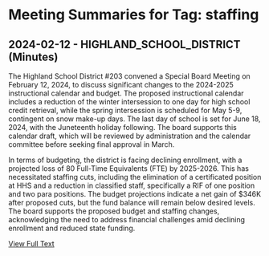 # Meeting Summaries for Tag: staffing

## 2024-02-12 - HIGHLAND_SCHOOL_DISTRICT (Minutes)

The Highland School District #203 convened a Special Board Meeting on February 12, 2024, to discuss significant changes to the 2024-2025 instructional calendar and budget. The proposed instructional calendar includes a reduction of the winter intersession to one day for high school credit retrieval, while the spring intersession is scheduled for May 5-9, contingent on snow make-up days. The last day of school is set for June 18, 2024, with the Juneteenth holiday following. The board supports this calendar draft, which will be reviewed by administration and the calendar committee before seeking final approval in March.

In terms of budgeting, the district is facing declining enrollment, with a projected loss of 80 Full-Time Equivalents (FTE) by 2025-2026. This has necessitated staffing cuts, including the elimination of a certificated position at HHS and a reduction in classified staff, specifically a RIF of one position and two para positions. The budget projections indicate a net gain of $346K after proposed cuts, but the fund balance will remain below desired levels. The board supports the proposed budget and staffing changes, acknowledging the need to address financial challenges amid declining enrollment and reduced state funding.

[View Full Text](https://raw.githubusercontent.com/VoronoiPerspectives/WashingtonStateSchoolBoardExplorer/refs/heads/main/data/countries/usa/states/wa/counties/yakima/school_boards/highland_school_district/2024/processed/2024-02-12-specialboardmeeting-minutes.txt)

